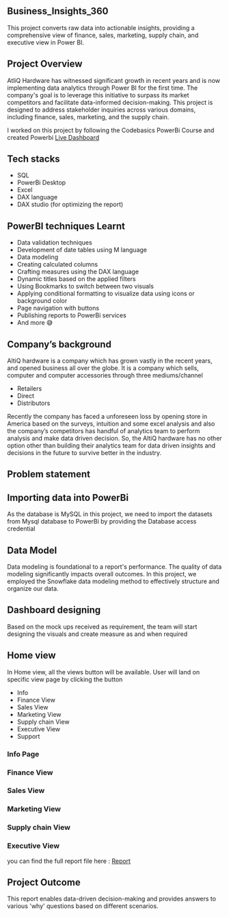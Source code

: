 ## Business_Insights_360
This project converts raw data into actionable insights, providing a comprehensive view of finance, sales, marketing, supply chain, and executive view in Power BI.

## Project Overview

AtliQ Hardware has witnessed significant growth in recent years and is now implementing data analytics through Power BI for the first time. The company's goal is to leverage this initiative to surpass its market competitors and facilitate data-informed decision-making. This project is designed to address stakeholder inquiries across various domains, including finance, sales, marketing, and the supply chain.

I worked on this project by following the Codebasics PowerBi Course and created Powerbi [Live Dashboard](https://app.powerbi.com/view?r=eyJrIjoiNWJkZTE3NTctNjFiMy00ZWJiLThmNmEtZDM1YzVhYzFlYmU5IiwidCI6ImM2ZTU0OWIzLTVmNDUtNDAzMi1hYWU5LWQ0MjQ0ZGM1YjJjNCJ9)

## Tech stacks

- SQL
- PowerBi Desktop
- Excel
- DAX language
- DAX studio (for optimizing the report)

## PowerBI techniques Learnt

- Data validation techniques
- Development of date tables using M language
- Data modeling
- Creating calculated columns
- Crafting measures using the DAX language
- Dynamic titles based on the applied filters
- Using Bookmarks to switch between two visuals
- Applying conditional formatting to visualize data using icons or background color
- Page navigation with buttons
- Publishing reports to PowerBi services
- And more 😅

## Company’s background

AltiQ hardware is a company which has grown vastly in the recent years, and opened business all over the globe. It is a company which sells, computer and computer accessories through three mediums/channel
- Retailers
- Direct
- Distributors

Recently the company has faced a unforeseen loss by opening store in America based on the surveys, intuition and some excel analysis and also the company’s competitors has handful of analytics team to perform analysis and make data driven decision. So, the AltiQ hardware has no other option other than building their analytics team for data driven insights and decisions in the future to survive better in the industry. 

## Problem statement


## Importing data into PowerBi

As the database is MySQL in this project, we need to import the datasets from Mysql database to PowerBi by providing the Database access credential

## Data Model

Data modeling is foundational to a report's performance. The quality of data modeling significantly impacts overall outcomes.
In this project, we employed the Snowflake data modeling method to effectively structure and organize our data.

## Dashboard designing

Based on the mock ups received as requirement, the team will start designing the visuals and create measure as and when required

## Home view

In Home view, all the views button will be available. User will land on specific view page by clicking the button 

- Info
- Finance View
- Sales View
- Marketing View
- Supply chain View
- Executive View
- Support

### Info Page

### Finance View

### Sales View

### Marketing View

### Supply chain View

### Executive View

you can find the full report file here : [Report]()

## Project Outcome

This report enables data-driven decision-making and provides answers to various 'why' questions based on different scenarios.
